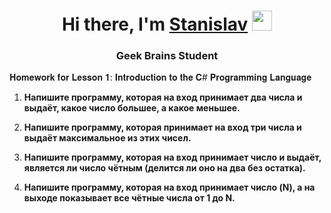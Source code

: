 <h1 align="center">Hi there, I'm <a href="https://github.com/StasyanSV/" target="_blank">Stanislav</a> 
<img src="https://github.com/blackcater/blackcater/raw/main/images/Hi.gif" height="32"/></h1>
<h3 align="center">Geek Brains Student</h3>

𝐇𝐨𝐦𝐞𝐰𝐨𝐫𝐤 𝐟𝐨𝐫 𝐋𝐞𝐬𝐬𝐨𝐧 𝟏: 𝐈𝐧𝐭𝐫𝐨𝐝𝐮𝐜𝐭𝐢𝐨𝐧 𝐭𝐨 𝐭𝐡𝐞 𝐂# 𝐏𝐫𝐨𝐠𝐫𝐚𝐦𝐦𝐢𝐧𝐠 𝐋𝐚𝐧𝐠𝐮𝐚𝐠𝐞


1. **Напишите программу, которая на вход
принимает два числа и выдаёт, какое число большее, а
какое меньшее.**

2. **Напишите программу, которая принимает на
вход три числа и выдаёт максимальное из этих чисел.**

3. **Напишите программу, которая на вход
принимает число и выдаёт, является ли число чётным
(делится ли оно на два без остатка).**

4. **Напишите программу, которая на вход
принимает число (N), а на выходе показывает все чётные
числа от 1 до N.**
